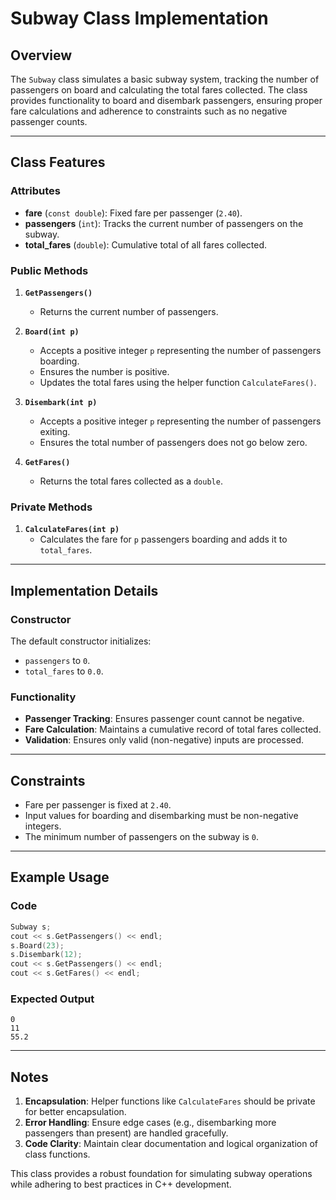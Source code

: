 # Subway Class Implementation

## Overview
The `Subway` class simulates a basic subway system, tracking the number of passengers on board and calculating the total fares collected. The class provides functionality to board and disembark passengers, ensuring proper fare calculations and adherence to constraints such as no negative passenger counts.

---

## Class Features

### Attributes
- **fare** (`const double`): Fixed fare per passenger (`2.40`).
- **passengers** (`int`): Tracks the current number of passengers on the subway.
- **total_fares** (`double`): Cumulative total of all fares collected.

### Public Methods

1. **`GetPassengers()`**
   - Returns the current number of passengers.

2. **`Board(int p)`**
   - Accepts a positive integer `p` representing the number of passengers boarding.
   - Ensures the number is positive.
   - Updates the total fares using the helper function `CalculateFares()`.

3. **`Disembark(int p)`**
   - Accepts a positive integer `p` representing the number of passengers exiting.
   - Ensures the total number of passengers does not go below zero.

4. **`GetFares()`**
   - Returns the total fares collected as a `double`.

### Private Methods

1. **`CalculateFares(int p)`**
   - Calculates the fare for `p` passengers boarding and adds it to `total_fares`.

---

## Implementation Details

### Constructor
The default constructor initializes:
- `passengers` to `0`.
- `total_fares` to `0.0`.

### Functionality
- **Passenger Tracking**: Ensures passenger count cannot be negative.
- **Fare Calculation**: Maintains a cumulative record of total fares collected.
- **Validation**: Ensures only valid (non-negative) inputs are processed.

---

## Constraints
- Fare per passenger is fixed at `2.40`.
- Input values for boarding and disembarking must be non-negative integers.
- The minimum number of passengers on the subway is `0`.

---

## Example Usage

### Code
```cpp
Subway s;
cout << s.GetPassengers() << endl;
s.Board(23);
s.Disembark(12);
cout << s.GetPassengers() << endl;
cout << s.GetFares() << endl;
```

### Expected Output
```plaintext
0
11
55.2
```

---

## Notes
1. **Encapsulation**: Helper functions like `CalculateFares` should be private for better encapsulation.
2. **Error Handling**: Ensure edge cases (e.g., disembarking more passengers than present) are handled gracefully.
3. **Code Clarity**: Maintain clear documentation and logical organization of class functions.

This class provides a robust foundation for simulating subway operations while adhering to best practices in C++ development.

